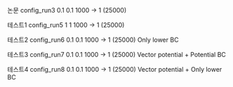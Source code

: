 논문
config_run3
0.1
0.1
1000 -> 1 (25000)

테스트1
config_run5
1
1
1000 -> 1 (25000)

테스트2
config_run6
0.1
0.1
1000 -> 1 (25000)
Only lower BC

테스트3
config_run7
0.1
0.1
1000 -> 1 (25000)
Vector potential + Potential BC

테스트4
config_run8
0.1
0.1
1000 -> 1 (25000)
Vector potential + Only lower BC



